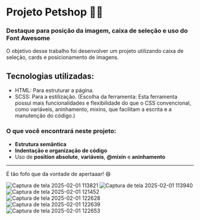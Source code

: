 # Projeto Petshop 🐶🐱

### Destaque para posição da imagem, caixa de seleção e uso do Font Awesome

O objetivo desse trabalho foi desenvolver um projeto utilizando caixa de seleção, cards e posicionamento de imagens.

## Tecnologias utilizadas:
- HTML: Para estruturar a página. 
- SCSS: Para a estilização. (Escolha da ferramenta: Esta ferramenta possui mais funcionalidades e flexibilidade do que o CSS convencional, como variáveis, aninhamento, mixins, que facilitam a escrita e a manutenção do código.) 

### O que você encontrará neste projeto:
- **Estrutura semântica**
- **Indentação e organização de código**
- Uso de **position absolute**, **variáveis**, **@mixin** e **aninhamento**

---

É tão fofo que da vontade de apertaaar! 😄


![Captura de tela 2025-02-01 113821](https://github.com/user-attachments/assets/c934b856-68e8-4335-a973-d55294d76b92)
![Captura de tela 2025-02-01 113940](https://github.com/user-attachments/assets/df765c5e-22b4-4cd4-825b-6d72bde45f69)
![Captura de tela 2025-02-01 121452](https://github.com/user-attachments/assets/cf769663-69b1-4243-8e29-359b2188b821)
![Captura de tela 2025-02-01 122628](https://github.com/user-attachments/assets/1addcfb0-0471-4537-8e7a-0c1d66d42f75)
![Captura de tela 2025-02-01 122639](https://github.com/user-attachments/assets/52976466-4014-49b8-bcc6-dfd1de5a2105)
![Captura de tela 2025-02-01 122653](https://github.com/user-attachments/assets/4f0c775d-0ba9-45a2-91dd-d8ac4b74f789)
